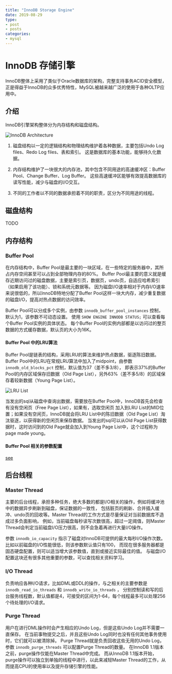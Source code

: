 ```yaml
---
title: "InnoDB Storage Engine"
date: 2019-08-29
type:
- post
- posts
categories:
- mysql
---
```


# InnoDB 存储引擎

InnoDB整体上采用了类似于Oracle数据库的架构，完整支持事务ACID安全模型，正是得益于InnoDB的众多优秀特性，MySQL被越来越广泛的使用于各种OLTP应用中。

## 介绍

InnoDB引擎架构整体分为内存结构和磁盘结构。

![InnoDB Architecture](/images/mysql/innodb_arch.png)

1. 磁盘结构以一定的逻辑结构和物理结构维护着各种数据，主要包括Undo Log files、Redo Log files、表和索引。
   这是数据库的基本功能，能够持久化数据。

2. 内存结构维护了一块很大的内存池，其中包含不同用途的高速缓冲区：Buffer Pool、Change Buffer、Log Buffer。
   这些高速缓冲区能够有效提高数据库的读写性能，减少与磁盘的I/O交互。

3. 不同的工作者以不同的数据承担着不同的职责，区分为不同用途的线程。

## 磁盘结构

TODO

## 内存结构

### Buffer Pool

在内存结构中，Buffer Pool是最主要的一块区域，在一些特定的服务器中，其所占内存空间甚至可以占到全部物理内存的80%。
Buffer Pool最主要的意义就是缓存近期访问过的磁盘数据，主要是索引页，数据页，undo页，自适应哈希索引（如果启用了该功能）、锁和系统元数据等。
因为磁盘I/O速率相对于内存I/O速率来说很低的，所以InnoDB特地分配了Buffer Pool这样一块大内存，减少重复数据的磁盘I/O，提高对热点数据的访问效率。

Buffer Pool可以分成多个实例，由参数 `innodb_buffer_pool_instances` 控制，默认为1，该参数不可动态设置。
使用 `SHOW ENGINE INNODB STATUS;` 可以查看每个Buffer Pool实例的具体状态。
每个Buffer Pool的实例内部都是以访问过的整页数据的方式缓存数据，默认页的大小为16K。

#### Buffer Pool 中的LRU算法

 Buffer Pool是链表的结构，采用LRU的算法来维护热点数据，驱逐陈旧数据。Buffer Pool中的LRU在常规LRU算法中加入了midpoint，由参数 `innodb_old_blocks_pct` 控制，默认值为37（差不多3/8），
 即表示37%的Buffer Pool的内存区域保存旧数据（Old  Page List），另外63%（差不多5/8）的区域保存着较新数据（Young Page List）。

![LRU List](/images/mysql/innodb_buffer_pool_lru.png)

 当发出的sql从磁盘中查询出数据，需要放在Buffer Pool中，InnoDB首先会检查有没有空闲页（Free Page List），如果有，选取空闲页
 加入到LRU List的MID位置；如果没有空闲页，InnoDB就会将LRU List中的陈旧数据（Old  Page List）淘汰驱逐，以获得新的空闲页来保存数据。
 当发出的sql可以从Old  Page List获得数据时，这时访问到的Old  Page就会加入到Young Page List中，这个过程称为page made young。

#### Buffer Pool 相关的参数配置

[see](https://dev.mysql.com/doc/refman/8.0/en/innodb-buffer-pool.html)

## 后台线程

### Master Thread

主要的后台线程，承担多种任务，绝大多数的都是I/O相关的操作，例如将缓冲池中的数据异步刷新到磁盘，保证数据的一致性，
包括脏页的刷新、合并插入缓冲、undo页的回收等。Master Thread的工作方式是尽量保证对当前数据库不造成过多负面影响，
例如，当前磁盘每秒读写次数很高，超过一定阈值，则Master Thread会判定当前磁盘I/O压力很高，则不会急着再进行大量I/O操作。

参数 `innodb_io_capacity` 指示了磁盘对InnoDB可提供的最大每秒I/O操作次数。比如以前磁盘的I/O性能很低，则该参数默认值只有100，
而现在很多服务器都是固态硬盘配置，则可以适当增大该参数值，直到或接近实际最佳的值。
与磁盘I/O配置这块还有很多其他重要的参数，可以查找相关资料学习。

### I/O Thread

负责响应各种I/O请求，比如DML或DDL的操作，与之相关的主要参数是 `innodb_read_io_threads` 和 `innodb_write_io_threads` ，
分别控制读和写的后台服务线程数，默认值都是4，可接受的区间为1-64，每个线程最多可以处理256个待处理的I/O请求。

### Purge Thread

用户在进行DML操作时会产生相应的Undo Log，但是这些Undo Log并不需要一直保存。
在当前事物提交之后，并且这些Undo Log同时也没有任何其他事务使用时，它们就可以被清除掉。
Purge Thread就是负责回收这些无用的Undo Log，参数 `innodb_purge_threads` 可以配置Purge Thread的数量。
在InnoDB 1.1版本之前，purge操作仅能在Master Thread中完成。
而从InnoDB 1.1版本开始，purge操作可以独立到单独的线程中进行，以此来减轻Master Thread的工作，从而提高CPU的使用率以及提升存储引擎的性能。
